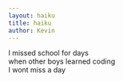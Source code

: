```yaml
---
layout: haiku
title: haiku
author: Kevin
---
```

I missed school for days<br>
when other boys learned coding<br>
I wont miss a day<br>
